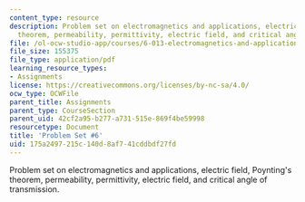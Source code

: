 ```yaml
---
content_type: resource
description: Problem set on electromagnetics and applications, electric field, Poynting's
  theorem, permeability, permittivity, electric field, and critical angle of transmission.
file: /ol-ocw-studio-app/courses/6-013-electromagnetics-and-applications-fall-2005/175a2497215c140d8af741cddbdf27fd_ps6.pdf
file_size: 155375
file_type: application/pdf
learning_resource_types:
- Assignments
license: https://creativecommons.org/licenses/by-nc-sa/4.0/
ocw_type: OCWFile
parent_title: Assignments
parent_type: CourseSection
parent_uid: 42cf2a95-b277-a731-515e-869f4be59998
resourcetype: Document
title: 'Problem Set #6'
uid: 175a2497-215c-140d-8af7-41cddbdf27fd
---
```

Problem set on electromagnetics and applications, electric field, Poynting's theorem, permeability, permittivity, electric field, and critical angle of transmission.